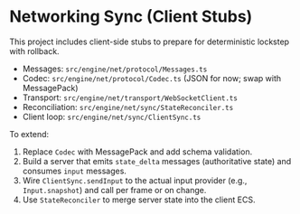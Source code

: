 # Networking Sync (Client Stubs)

This project includes client-side stubs to prepare for deterministic lockstep with rollback.

- Messages: `src/engine/net/protocol/Messages.ts`
- Codec: `src/engine/net/protocol/Codec.ts` (JSON for now; swap with MessagePack)
- Transport: `src/engine/net/transport/WebSocketClient.ts`
- Reconciliation: `src/engine/net/sync/StateReconciler.ts`
- Client loop: `src/engine/net/sync/ClientSync.ts`

To extend:
1. Replace `Codec` with MessagePack and add schema validation.
2. Build a server that emits `state_delta` messages (authoritative state) and consumes `input` messages.
3. Wire `ClientSync.sendInput` to the actual input provider (e.g., `Input.snapshot`) and call per frame or on change.
4. Use `StateReconciler` to merge server state into the client ECS.